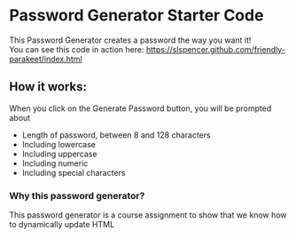 # Password Generator Starter Code

This Password Generator creates a password the way you want it!  
You can see this code in action here:
https://slspencer.github.com/friendly-parakeet/index.html

## How it works:  

When you click on the Generate Password button, 
you will be prompted about
* Length of password, between 8 and 128 characters
* Including lowercase
* Including uppercase
* Including numeric
* Including special characters

### Why this password generator?

This password generator is a course assignment to show that we know how to dynamically update HTML
